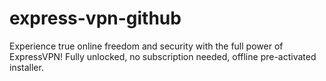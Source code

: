 # express-vpn-github
Experience true online freedom and security with the full power of ExpressVPN!   Fully unlocked, no subscription needed, offline pre-activated installer. 
